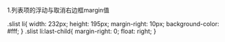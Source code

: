   
  1.列表项的浮动与取消右边框margin值
  <!-- 列表除去margin值搭档 -->
  .slist li{
            width: 232px;
            height: 195px;
            margin-right: 10px;
            background-color: #fff;
        }
    .slist li:last-child{
        margin-right: 0;
        float: right;
    }